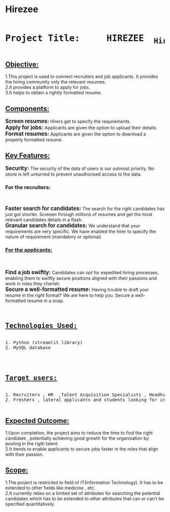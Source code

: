 # Hirezee
<pre><h1><b>Project Title:</b>     HIREZEE <sub> Hire & get hired</sub></h1></pre>




<p><h2><b><u>Objective:</u></b></h2> 1.This project is used to connect recruiters and  job applicants. It provides the hiring community only the relevant resumes.<br>
  2.It provides a platform  to apply for jobs.<br> 
  3.It helps  to obtain a rightly formatted resume.</p>

<p>
  <h2><b><u>Components:</b></u></h2>

  <big><b>Screen resumes:</b></big> Hirers get to specify the  requirements.<br>
  <big><b>Apply for jobs:</b></big> Applicants are given the option to upload their details.<br>
  <big><b>Format resumes:</b></big> Applicants are given the option to download a properly formatted resume.
</p>

<p>
  <h2><b><u>Key Features:</u></b></h2>
  <big><b>Security:</b></big> The security of the data of  users  is our outmost priority. No stone is left unturned to prevent unauthorised access to the data.<br>
  <h3>For the recruiters:</h3><br>

  
  <big><b>Faster search for candidates:</b></big> The search for the right candidates has just got shorter. Screeen through millions of resumes and get the most relevant candidates details in a flash.<br>
  <big><b>Granular search for candidates:</b></big> We understand that your requirements are very specific. We have enabled the hirer to specify the nature of requirement (mandatory or optional)<br>

  <h3><u>For the applicants:</u></h3><br><br>
  <big><b>Find a job swiftly: </b></big>Candidates can opt for expedited hiring processes, enabling them to swiftly secure positions aligned with their passions and work in roles they cherish. <br>
  <big><b>Secure a well-formatted resume: </b></big> Having trouble to draft your  resume in the right format? We are here to help you. Secure a well-formatted resume in a snap.<br>
</p>

<p>
  <pre> 
<h2><b><u>Technologies Used:</u></b></h2>
1. Python (streamlit library)
2. MySQL database
  </pre>
</p>  

<p>
  <pre> 
<h2><b><u>Target users:</u></b></h2>
1. Recruiters , HR  ,Talent Acquisition Specialists , Headhunters or Executive Recruiters
2. Freshers , lateral applicants and students looking for internships
  </pre>
</p>  

<p>
<h2><b><u>Expected Outcome:</u></b></h2>
1.Upon completion, the project aims to reduce the time to find the right candidate , potentially achieving good growth for the organisation by pooling in the rigth talent.<br>
2.It itends to enable applicants to secure jobs faster in the roles that align with their passion.  
</p>

<p>
<h2><b><u>Scope:</b></u></h2>
1.The project is restricted to field of IT(Information Technology). It has to be extended to other fields like medicine , etc. <br>
2.It currently relies  on a limited set of attributes for searching the potential candidates which has to be extended to other attributes that can or can't be specified  quantitatively.<br> 
</p>



  
